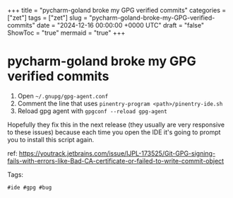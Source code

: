 +++
title = "pycharm-goland broke my GPG verified commits"
categories = ["zet"]
tags = ["zet"]
slug = "pycharm-goland-broke-my-GPG-verified-commits"
date = "2024-12-16 00:00:00 +0000 UTC"
draft = "false"
ShowToc = "true"
mermaid = "true"
+++

# pycharm-goland broke my GPG verified commits

1. Open `~/.gnupg/gpg-agent.conf`
2. Comment the line that uses `pinentry-program <path>/pinentry-ide.sh`
3. Reload gpg agent with `gpgconf --reload gpg-agent`

Hopefully they fix this in the next release (they usually are very responsive to
these issues) because each time you open the IDE it's going to prompt you to
install this script again.

ref:
https://youtrack.jetbrains.com/issue/IJPL-173525/Git-GPG-signing-fails-with-errors-like-Bad-CA-certificate-or-failed-to-write-commit-object

Tags:

    #ide #gpg #bug
